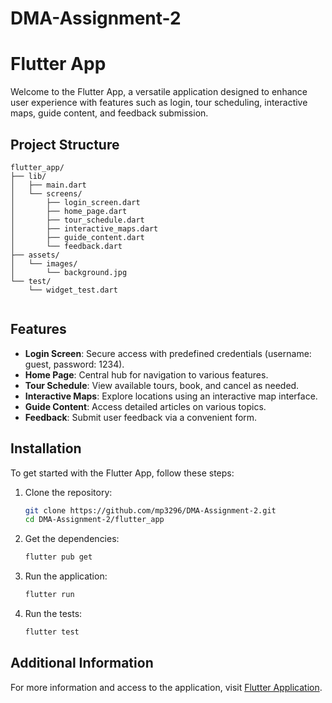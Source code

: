 # DMA-Assignment-2

# Flutter App

Welcome to the Flutter App, a versatile application designed to enhance user experience with features such as login, tour scheduling, interactive maps, guide content, and feedback submission.

## Project Structure
```
flutter_app/
├── lib/
│   ├── main.dart
│   └── screens/
│       ├── login_screen.dart
│       ├── home_page.dart
│       ├── tour_schedule.dart
│       ├── interactive_maps.dart
│       ├── guide_content.dart
│       └── feedback.dart
├── assets/
│   └── images/
│       └── background.jpg
└── test/
    └── widget_test.dart
    
```


## Features

- **Login Screen**: Secure access with predefined credentials (username: guest, password: 1234).
- **Home Page**: Central hub for navigation to various features.
- **Tour Schedule**: View available tours, book, and cancel as needed.
- **Interactive Maps**: Explore locations using an interactive map interface.
- **Guide Content**: Access detailed articles on various topics.
- **Feedback**: Submit user feedback via a convenient form.

## Installation

To get started with the Flutter App, follow these steps:

1. Clone the repository:
    ```bash
    git clone https://github.com/mp3296/DMA-Assignment-2.git
    cd DMA-Assignment-2/flutter_app
    ```
2. Get the dependencies:
    ```bash
    flutter pub get
    ```
3. Run the application:
    ```bash
    flutter run
    ```
4. Run the tests:
    ```bash
    flutter test
    ```

## Additional Information

For more information and access to the application, visit [Flutter Application](https://zj16u06rmj16v.zapp.page/#/).
